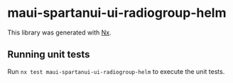 # maui-spartanui-ui-radiogroup-helm

This library was generated with [Nx](https://nx.dev).


## Running unit tests

Run `nx test maui-spartanui-ui-radiogroup-helm` to execute the unit tests.


